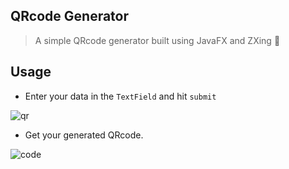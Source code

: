 ## QRcode Generator 
> A simple QRcode generator built using JavaFX and ZXing :tada:


## Usage
* Enter your data in the `TextField` and hit `submit`

![qr](https://user-images.githubusercontent.com/33368759/50720517-b8242b00-10d4-11e9-9e20-b4dee8046a26.PNG)
* Get your generated QRcode.

![code](https://user-images.githubusercontent.com/33368759/50720515-b6f2fe00-10d4-11e9-90fd-1dabef8878df.PNG)
